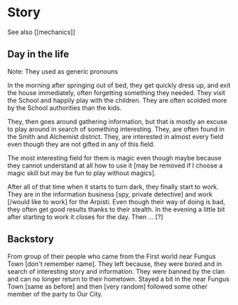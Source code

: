 # Story
See also [[mechanics]]

## Day in the life
Note: They used as generic pronouns

In the morning after springing out of bed, they get quickly dress up, and exit the house immediately, often forgetting something they needed. They visit the School and happily play with the children. They are often scolded more by the School authorities than the kids.

They, then goes around gathering information, but that is mostly an excuse to play around in search of something interesting. They, are often found in the Smith and Alchemist district. They, are interested in almost every field even though they are not gifted in any of this field.

The most interesting field for them is magic even though maybe because they cannot understand at all how to use it \[may be removed if I choose a magic skill but may be fun to play without magics\].

After all of that time when it starts to turn dark, they finally start to work. They are in the information business \[spy, private detective\] and work \[/would like to work\] for the Arpisti. Even though their way of doing is bad, they often get good results thanks to their stealth. In the evening a little bit after starting to work it closes for the day. Then ... \[?\]

## Backstory
From group of their people who came from the First world near Fungus Town \[don't remember name\]. They left because, they were bored and in search of interesting story and information. They were banned by the clan and can no longer return to their hometown. Stayed a bit in the near Fungus Town \[same as before\] and then \[very random\] followed some other member of the party to Our City.